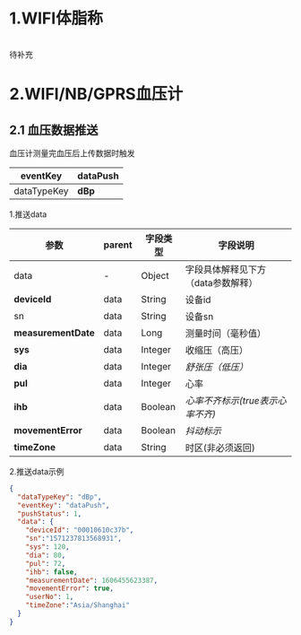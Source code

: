 <a name="XS3wZ"></a>
# 1.WIFI体脂称

<br />待补充<br />

<a name="yvcMW"></a>
# 2.WIFI/NB/GPRS血压计


<a name="KgoQe"></a>
## 2.1 血压数据推送
血压计测量完血压后上传数据时触发

| eventKey | **dataPush** |
| --- | --- |
| dataTypeKey | **dBp** |

1.推送data

| 参数 | parent | 字段类型 | 字段说明 |
| --- | --- | --- | --- |
| data | - | Object | 字段具体解释见下方（data参数解释） |
| **deviceId** | data | String | 设备id |
| sn | data | String | 设备sn |
| **measurementDate** | data | Long | 测量时间（毫秒值） |
| **sys** | data | Integer | 收缩压（高压） |
| **dia** | data | Integer | _舒张压（低压）_ |
| **pul** | data | Integer | 心率 |
| **ihb** | data | Boolean | _心率不齐标示(true表示心率不齐)_ |
| **movementError** | data | Boolean | _抖动标示_ |
| **timeZone** | data | String | 时区(非必须返回) |

2.推送data示例
```json
{
  "dataTypeKey": "dBp",
  "eventKey": "dataPush",
  "pushStatus": 1,
  "data": {
    "deviceId": "00010610c37b",
    "sn":"1571237813568931",
    "sys": 120,
    "dia": 80,
    "pul": 72,
    "ihb": false,
    "measurementDate": 1606455623387,
    "movementError": true,
    "userNo": 1,
    "timeZone":"Asia/Shanghai"
  }
}
```

